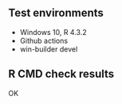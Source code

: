 ## Test environments

* Windows 10, R 4.3.2
* Github actions
* win-builder devel

## R CMD check results

OK
